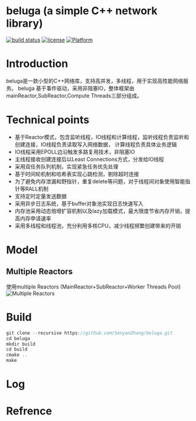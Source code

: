 # beluga (a simple C++ network library) 
[![build status](https://travis-ci.org/ZhangSenyan/beluga.svg?branch=master)](https://travis-ci.org/ZhangSenyan/beluga)
[![license](https://img.shields.io/badge/license-MIT-green.svg)](LICENSE)
[![Platform](https://img.shields.io/badge/platform-Linux-green.svg?style=flat)](https://github.com/SenyanZhang/beluga)

# Introduction
beluga是一款小型的C++网络库，支持高并发，多线程，用于实现高性能网络服务。
beluga 基于事件驱动，采用非阻塞IO，整体框架由mainReactor,SubReactor,Compute Threads三部分组成。
# Technical points

* 基于Reactor模式，包含监听线程，IO线程和计算线程，监听线程负责监听和创建连接，IO线程负责读取写入网络数据，
计算线程负责具体业务逻辑
* IO线程采用EPOLL边沿触发多路复用技术，非阻塞IO
* 主线程接收创建连接后以Least Connections方式，分发给IO线程
* 采用双任务队列机制，实现紧急任务优先处理
* 基于时间轮机制和哈希表实现心跳检测，剔除超时连接
* 为了避免内存泄漏和野指针，重复delete等问题，对于线程间对象使用智能指针等RALL机制
* 支持定时定量发送数据
* 采用异步日志系统，基于buffer对象池实现日志快速写入
* 内存池采用动态倍增扩容机制以及lazy加载模式，最大限度节省内存开销，提高内存申请速率
* 采用多线程和线程池，充分利用多核CPU，减少线程频繁创建带来的开销


# Model
## Multiple Reactors
使用multiple Reactors (MainReactor+SubReactor+Worker Threads Pool)
![Multiple Reactors](https://github.com/ZhangSenyan/beluga/raw/master/docs/MultipleReactors.png)

# Build

```cpp
git clone --recursive https://github.com/SenyanZhang/beluga.git
cd beluga
mkdir build
cd build
cmake ..
make
```



# Log

# Refrence